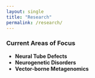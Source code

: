 ```yaml
---
layout: single
title: "Research"
permalink: /research/
---
```


### Current Areas of Focus

- **Neural Tube Defects**
- **Neurogenetic Disorders**
- **Vector-borne Metagenomics**